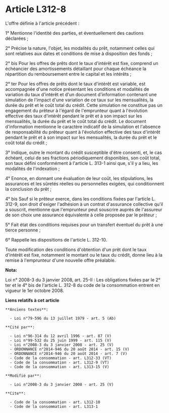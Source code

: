 # Article L312-8

L'offre définie à l'article précédent : 

1° Mentionne l'identité des parties, et éventuellement des cautions déclarées ; 

2° Précise la nature, l'objet, les modalités du prêt, notamment celles qui sont relatives aux dates et conditions de mise à
disposition des fonds ; 

2° bis Pour les offres de prêts dont le taux d'intérêt est fixe, comprend un échéancier des amortissements détaillant pour
chaque échéance la répartition du remboursement entre le capital et les intérêts ; 

2° ter Pour les offres de prêts dont le taux d'intérêt est variable, est accompagnée d'une notice présentant les conditions
et modalités de variation du taux d'intérêt et d'un document d'information contenant une simulation de l'impact d'une
variation de ce taux sur les mensualités, la durée du prêt et le coût total du crédit. Cette simulation ne constitue pas un
engagement du prêteur à l'égard de l'emprunteur quant à l'évolution effective des taux d'intérêt pendant le prêt et à son
impact sur les mensualités, la durée du prêt et le coût total du crédit. Le document d'information mentionne le caractère
indicatif de la simulation et l'absence de responsabilité du prêteur quant à l'évolution effective des taux d'intérêt pendant
le prêt et à son impact sur les mensualités, la durée du prêt et le coût total du crédit ; 

3° Indique, outre le montant du crédit susceptible d'être consenti, et, le cas échéant, celui de ses fractions périodiquement
disponibles, son coût total, son taux défini conformément à l'article L. 313-1 ainsi que, s'il y a lieu, les modalités de
l'indexation ; 

4° Enonce, en donnant une évaluation de leur coût, les stipulations, les assurances et les sûretés réelles ou personnelles
exigées, qui conditionnent la conclusion du prêt ; 

4° bis Sauf si le prêteur exerce, dans les conditions fixées par l'article L. 312-9, son droit d'exiger l'adhésion à un
contrat d'assurance collective qu'il a souscrit, mentionne que l'emprunteur peut souscrire auprès de l'assureur de son choix
une assurance équivalente à celle proposée par le prêteur ; 

5° Fait état des conditions requises pour un transfert éventuel du prêt à une tierce personne ; 

6° Rappelle les dispositions de l'article L. 312-10. 

Toute modification des conditions d'obtention d'un prêt dont le taux d'intérêt est fixe, notamment le montant ou le taux du
crédit, donne lieu à la remise à l'emprunteur d'une nouvelle offre préalable.

**Nota:**

Loi n° 2008-3 du 3 janvier 2008, art. 25-II : Les obligations fixées par le 2° ter et le 4° bis de l'article L. 312-8 du code
de la consommation entrent en vigueur le 1er octobre 2008.

**Liens relatifs à cet article**

	**Anciens textes**:

	  - Loi n°79-596 du 13 juillet 1979 - art. 5 (Ab)

	**Cité par**:

	  - Loi n°96-314 du 12 avril 1996 - art. 87 (V)
	  - Loi n°99-532 du 25 juin 1999 - art. 115 (V)
	  - Loi n°2008-3 du 3 janvier 2008 - art. 25 (V)
	  - ORDONNANCE n°2014-946 du 20 août 2014 - art. 15 (V)
	  - ORDONNANCE n°2014-946 du 20 août 2014 - art. 7 (V)
	  - Code de la consommation - art. L312-33 (VT)
	  - Code de la consommation - art. L312-9 (VT)
	  - Code de la consommation - art. L313-15 (V)

	**Modifié par**:

	  - Loi n°2008-3 du 3 janvier 2008 - art. 25 (V)

	**Cite**:

	  - Code de la consommation - art. L312-10
	  - Code de la consommation - art. L313-1
